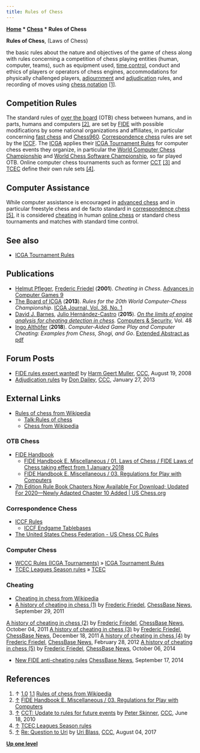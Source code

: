 ```yaml
---
title: Rules of Chess
---
```

**[Home](Home "Home") \* [Chess](Chess "Chess") \* Rules of Chess**


**Rules of Chess**, (Laws of Chess)   

the basic rules about the nature and objectives of the game of chess along with rules concerning a competition of chess playing entities (human, computer, teams),
such as equipment used, [time control](https://en.wikipedia.org/wiki/Time_control), conduct and ethics of players or operators of chess engines, accommodations for physically challenged players, [adjournment](https://en.wikipedia.org/wiki/Adjournment_(games)) and [adjudication](https://en.wikipedia.org/wiki/Glossary_of_chess#A) rules, and recording of moves using [chess notation](Game_Notation "Game Notation") [[1]](#cite-note-wikipedia-1). 



## Competition Rules


The standard rules of [over the board](https://en.wikipedia.org/wiki/Glossary_of_chess#over_the_board) (OTB) chess
between humans, and in parts, humans and computers <a id="cite-note-2" href="#cite-ref-2">[2]</a>, 
are set by [FIDE](FIDE "FIDE") with possible modifications by some national organizations and affiliates, in particular concerning [fast chess](https://en.wikipedia.org/wiki/Fast_chess) and [Chess960](Chess960 "Chess960"). 
[Correspondence chess](https://en.wikipedia.org/wiki/Correspondence_chess) rules are set by the [ICCF](https://en.wikipedia.org/wiki/International_Correspondence_Chess_Federation).
The [ICGA](ICGA "ICGA") applies their [ICGA Tournament Rules](ICGA_Tournament_Rules "ICGA Tournament Rules") for computer chess events they organize, in particular the [World Computer Chess Championship](World_Computer_Chess_Championship "World Computer Chess Championship") and [World Chess Software Championship](World_Chess_Software_Championship "World Chess Software Championship"), so far played OTB.
Online computer chess tournaments such as former [CCT](CCT_Tournaments "CCT Tournaments") <a id="cite-note-3" href="#cite-ref-3">[3]</a> and [TCEC](TCEC "TCEC") define their own rule sets <a id="cite-note-4" href="#cite-ref-4">[4]</a>.



## Computer Assistance


While computer assistance is encouraged in [advanced chess](https://en.wikipedia.org/wiki/Advanced_chess) and in particular freestyle chess 
and de facto standard in [correspondence chess](https://en.wikipedia.org/wiki/Correspondence_chess) <a id="cite-note-5" href="#cite-ref-5">[5]</a>, 
it is considered [cheating](https://en.wikipedia.org/wiki/Cheating_in_chess) in human [online chess](https://en.wikipedia.org/wiki/Online_chess) or standard chess tournaments and matches with standard time control.



## See also


* [ICGA Tournament Rules](ICGA_Tournament_Rules "ICGA Tournament Rules")


## Publications


* [Helmut Pfleger](https://en.wikipedia.org/wiki/Helmut_Pfleger), [Frederic Friedel](Frederic_Friedel "Frederic Friedel") (**2001**). *Cheating in Chess*. [Advances in Computer Games 9](Advances_in_Computer_Games_9 "Advances in Computer Games 9")
* [The Board of ICGA](ICGA "ICGA") (**2013**). *Rules for the 20th World Computer-Chess Championship*. [ICGA Journal, Vol. 36, No. 1](ICGA_Journal#36_1 "ICGA Journal")
* [David J. Barnes](David_J._Barnes "David J. Barnes"), [Julio Hernández-Castro](Julio_C%C3%A9sar_Hern%C3%A1ndez-Castro "Julio César Hernández-Castro") (**2015**). *[On the limits of engine analysis for cheating detection in chess](https://www.sciencedirect.com/science/article/pii/S0167404814001485)*. [Computers & Security](https://www.journals.elsevier.com/computers-and-security/), Vol. 48
* [Ingo Althöfer](Ingo_Alth%C3%B6fer "Ingo Althöfer") (**2018**). *Computer-Aided Game Play and Computer Cheating: Examples from Chess, Shogi, and Go*. [Extended Abstract as pdf](https://www.uni-trier.de/fileadmin/fb4/prof/BWL/FIN/Veranstaltungen/pisa-althofer-12.pdf)


## Forum Posts


* [FIDE rules expert wanted!](http://www.talkchess.com/forum3/viewtopic.php?f=2&t=23117) by [Harm Geert Muller](Harm_Geert_Muller "Harm Geert Muller"), [CCC](CCC "CCC"), August 19, 2008
* [Adjudication rules](http://www.talkchess.com/forum3/viewtopic.php?f=2&t=47017) by [Don Dailey](Don_Dailey "Don Dailey"), [CCC](CCC "CCC"), January 27, 2013


## External Links


* [Rules of chess from Wikipedia](https://en.wikipedia.org/wiki/Rules_of_chess)
	+ [Talk:Rules of chess](https://en.wikipedia.org/wiki/Talk:Rules_of_chess)
	+ [Chess from Wikipedia](https://en.wikipedia.org/wiki/Chess)


### OTB Chess


* [FIDE Handbook](https://handbook.fide.com/)
	+ [FIDE Handbook E. Miscellaneous / 01. Laws of Chess / FIDE Laws of Chess taking effect from 1 January 2018](https://handbook.fide.com/chapter/E012018)
	+ [FIDE Handbook E. Miscellaneous / 03. Regulations for Play with Computers](https://handbook.fide.com/chapter/E03)
* [7th Edition Rule Book Chapters Now Available For Download; Updated For 2020—Newly Adapted Chapter 10 Added | US Chess.org](https://new.uschess.org/news/7th-edition-rule-book-chapters-now-available-download)


### Correspondence Chess


* [ICCF Rules](https://www.iccf.com/message?message=447)
	+ [ICCF Endgame Tablebases](https://www.iccf.com/message?message=641)
* [The United States Chess Federation - US Chess CC Rules](http://www.uschess.org/index.php/Correspondence-Chess/US-Chess-CC-Rules.html)


### Computer Chess


* [WCCC Rules (ICGA Tournaments)](https://www.game-ai-forum.org/icga-tournaments/event_info.php?id=12) » [ICGA Tournament Rules](ICGA_Tournament_Rules "ICGA Tournament Rules")
* [TCEC Leagues Season rules](https://wiki.chessdom.org/Rules) » [TCEC](TCEC "TCEC")


### Cheating


* [Cheating in chess from Wikipedia](https://en.wikipedia.org/wiki/Cheating_in_chess)
* [A history of cheating in chess (1)](https://en.chessbase.com/post/a-history-of-cheating-in-che-1-) by [Frederic Friedel](Frederic_Friedel "Frederic Friedel"), [ChessBase News](ChessBase "ChessBase"), September 29, 2011


 [A history of cheating in chess (2)](https://en.chessbase.com/post/a-history-of-cheating-in-che-2) by [Frederic Friedel](Frederic_Friedel "Frederic Friedel"), [ChessBase News](ChessBase "ChessBase"), October 04, 2011
 [A history of cheating in chess (3)](https://en.chessbase.com/post/a-history-of-cheating-in-che-3-) by [Frederic Friedel](Frederic_Friedel "Frederic Friedel"), [ChessBase News](ChessBase "ChessBase"), December 18, 2011
 [A history of cheating in chess (4)](https://en.chessbase.com/post/a-history-of-cheating-in-chess-4) by [Frederic Friedel](Frederic_Friedel "Frederic Friedel"), [ChessBase News](ChessBase "ChessBase"), February 28, 2012
 [A history of cheating in chess (5)](https://en.chessbase.com/post/a-history-of-cheating-in-chess-5) by [Frederic Friedel](Frederic_Friedel "Frederic Friedel"), [ChessBase News](ChessBase "ChessBase"), October 06, 2014
* [New FIDE anti-cheating rules](https://en.chessbase.com/post/new-fide-anti-cheating-rules) [ChessBase News](ChessBase "ChessBase"), September 17, 2014


## References


1. ↑ [1.0](#cite-ref-wikipedia-1-0) [1.1](#cite-ref-wikipedia-1-1) [Rules of chess from Wikipedia](https://en.wikipedia.org/wiki/Rules_of_chess)
2. <a id="cite-ref-2" href="#cite-note-2">↑</a> [FIDE Handbook E. Miscellaneous / 03. Regulations for Play with Computers](https://handbook.fide.com/chapter/E03)
3. <a id="cite-ref-3" href="#cite-note-3">↑</a> [CCT: Update to rules for future events](http://www.talkchess.com/forum3/viewtopic.php?f=2&t=35026) by [Peter Skinner](Peter_Skinner "Peter Skinner"), [CCC](CCC "CCC"), June 18, 2010
4. <a id="cite-ref-4" href="#cite-note-4">↑</a> [TCEC Leagues Season rules](https://wiki.chessdom.org/Rules)
5. <a id="cite-ref-5" href="#cite-note-5">↑</a> [Re: Question to Uri](http://www.talkchess.com/forum3/viewtopic.php?f=2&t=64798&start=1) by [Uri Blass](Uri_Blass "Uri Blass"), [CCC](CCC "CCC"), August 04, 2017

**[Up one level](Chess "Chess")**







 
